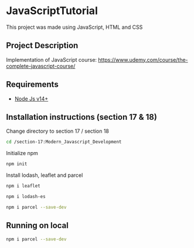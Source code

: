 # JavaScriptTutorial
This project was made using JavaScript, HTML and CSS
## Project Description
Implementation of JavaScript course: https://www.udemy.com/course/the-complete-javascript-course/
## Requirements
* [Node Js v14+](https://nodejs.org/en/download)

## Installation instructions (section 17 & 18)

Change directory to section 17 / section 18
```bash
cd /section-17:Modern_Javascript_Development
```


Initialize npm 
```bash
npm init
```
Install lodash, leaflet and parcel
```bash
npm i leaflet
```
```bash
npm i lodash-es
```
```bash
npm i parcel --save-dev
```

## Running on local
```bash
npm i parcel --save-dev
```
